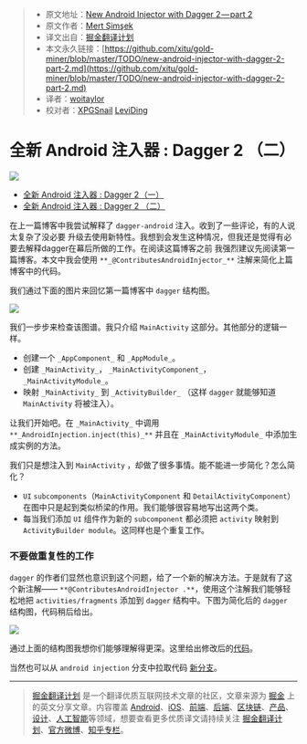 > * 原文地址：[New Android Injector with Dagger 2 — part 2](https://medium.com/@iammert/new-android-injector-with-dagger-2-part-2-4af05fd783d0)
> * 原文作者：[Mert Şimşek](https://medium.com/@iammert?source=post_header_lockup)
> * 译文出自：[掘金翻译计划](https://github.com/xitu/gold-miner)
> * 本文永久链接：[https://github.com/xitu/gold-miner/blob/master/TODO/new-android-injector-with-dagger-2-part-2.md](https://github.com/xitu/gold-miner/blob/master/TODO/new-android-injector-with-dagger-2-part-2.md)
> * 译者：[woitaylor](https://github.com/woitaylor)
> * 校对者：[XPGSnail](https://github.com/XPGSnail) [LeviDing](https://github.com/leviding)

# 全新 Android 注入器 : Dagger 2 （二）

![](https://cdn-images-1.medium.com/max/2000/1*mUOY8duji6LKT9dKFpDvoA.jpeg)

- [全新 Android 注入器 : Dagger 2 （一）](https://github.com/xitu/gold-miner/blob/master/TODO/new-android-injector-with-dagger-2-part-1.md)
- [全新 Android 注入器 : Dagger 2 （二）](https://github.com/xitu/gold-miner/blob/master/TODO/new-android-injector-with-dagger-2-part-2.md)

在上一篇博客中我尝试解释了 `dagger-android` 注入。收到了一些评论，有的人说太复杂了没必要
升级去使用新特性。我想到会发生这种情况，但我还是觉得有必要去解释dagger在幕后所做的工作。在阅读这篇博客之前
我强烈建议先阅读第一篇博客。本文中我会使用 `**_@ContributesAndroidInjector_**` 注解来简化上篇博客中的代码。



我们通过下面的图片来回忆第一篇博客中 `dagger` 结构图。 

![](https://cdn-images-1.medium.com/max/1000/1*RbT9g29U6QErwWktV6089Q.png)

我们一步步来检查该图谱。我只介绍 `MainActivity` 这部分。其他部分的逻辑一样。
* 创建一个 `_AppComponent_` 和 `_AppModule_`。
* 创建 `_MainActivity_`， `_MainActivityComponent_`， `_MainActivityModule_`。
* 映射 `_MainActivity_` 到 `_ActivityBuilder_` （这样 `dagger` 就能够知道 `MainActivity` 将被注入）。

让我们开始吧。在 `_MainActivity_` 中调用 `**_AndroidInjection.inject(this)_**` 并且在 `_MainActivityModule_` 中添加生成实例的方法。

我们只是想注入到 `MainActivity` ，却做了很多事情。能不能进一步简化？怎么简化？

* `UI` `subcomponents`（`MainActivityComponent` 和 `DetailActivityComponent`）在图中只是起到类似桥梁的作用。我们能够很容易地写出这两个类。
* 每当我们添加 `UI` 组件作为新的 `subcomponent` 都必须把 `activity` 映射到 `ActivityBuilder module`。这同样也是个重复工作。

### 不要做重复性的工作

`dagger` 的作者们显然也意识到这个问题，给了一个新的解决方法。于是就有了这个新注解—— `**@ContributesAndroidInjector .**`，使用这个注解我们能够轻松地把 `activities/fragments` 添加到 `dagger` 结构中。下图为简化后的 `dagger` 结构图，代码稍后给出。

![](https://cdn-images-1.medium.com/max/1000/1*KqjANMe67JfzRNp0-QQIEw.png)

通过上面的结构图我想你们能够理解得更深。这里给出修改后的[代码](https://github.com/iammert/dagger-android-injection/commit/5cf00f738751939b0d222e5da55e7f4384fa5798)。

当然也可以从 `android injection` 分支中拉取代码 [新分支](https://github.com/iammert/dagger-android-injection/tree/dagger-simplified-with-contributes)。




---

> [掘金翻译计划](https://github.com/xitu/gold-miner) 是一个翻译优质互联网技术文章的社区，文章来源为 [掘金](https://juejin.im) 上的英文分享文章。内容覆盖 [Android](https://github.com/xitu/gold-miner#android)、[iOS](https://github.com/xitu/gold-miner#ios)、[前端](https://github.com/xitu/gold-miner#前端)、[后端](https://github.com/xitu/gold-miner#后端)、[区块链](https://github.com/xitu/gold-miner#区块链)、[产品](https://github.com/xitu/gold-miner#产品)、[设计](https://github.com/xitu/gold-miner#设计)、[人工智能](https://github.com/xitu/gold-miner#人工智能)等领域，想要查看更多优质译文请持续关注 [掘金翻译计划](https://github.com/xitu/gold-miner)、[官方微博](http://weibo.com/juejinfanyi)、[知乎专栏](https://zhuanlan.zhihu.com/juejinfanyi)。
